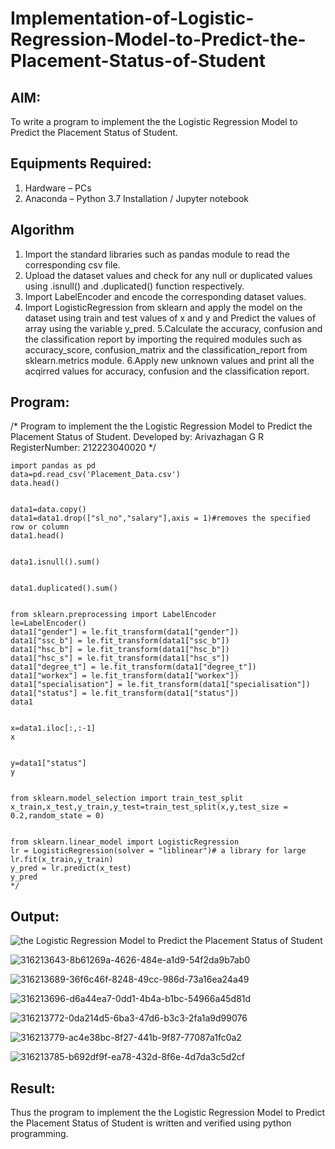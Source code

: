 # Implementation-of-Logistic-Regression-Model-to-Predict-the-Placement-Status-of-Student

## AIM:
To write a program to implement the the Logistic Regression Model to Predict the Placement Status of Student.

## Equipments Required:
1. Hardware – PCs
2. Anaconda – Python 3.7 Installation / Jupyter notebook

## Algorithm
1. Import the standard libraries such as pandas module to read the corresponding csv file.
2. Upload the dataset values and check for any null or duplicated values using .isnull() and .duplicated() function respectively.
3. Import LabelEncoder and encode the corresponding dataset values.
4. Import LogisticRegression from sklearn and apply the model on the dataset using train and test values of x and y and Predict the values of array using the variable y_pred. 5.Calculate the accuracy, confusion and the classification report by importing the required modules such as accuracy_score, confusion_matrix and the classification_report from sklearn.metrics module. 6.Apply new unknown values and print all the acqirred values for accuracy, confusion and the classification report.

## Program:

/*
Program to implement the the Logistic Regression Model to Predict the Placement Status of Student.
Developed by: Arivazhagan G R
RegisterNumber:  212223040020
*/
```
import pandas as pd
data=pd.read_csv('Placement_Data.csv')
data.head()


data1=data.copy()
data1=data1.drop(["sl_no","salary"],axis = 1)#removes the specified row or column
data1.head()


data1.isnull().sum()


data1.duplicated().sum()


from sklearn.preprocessing import LabelEncoder
le=LabelEncoder()
data1["gender"] = le.fit_transform(data1["gender"])
data1["ssc_b"] = le.fit_transform(data1["ssc_b"])
data1["hsc_b"] = le.fit_transform(data1["hsc_b"])
data1["hsc_s"] = le.fit_transform(data1["hsc_s"])
data1["degree_t"] = le.fit_transform(data1["degree_t"])
data1["workex"] = le.fit_transform(data1["workex"])
data1["specialisation"] = le.fit_transform(data1["specialisation"])
data1["status"] = le.fit_transform(data1["status"])
data1


x=data1.iloc[:,:-1]
x


y=data1["status"]
y


from sklearn.model_selection import train_test_split
x_train,x_test,y_train,y_test=train_test_split(x,y,test_size = 0.2,random_state = 0)


from sklearn.linear_model import LogisticRegression
lr = LogisticRegression(solver = "liblinear")# a library for large
lr.fit(x_train,y_train)
y_pred = lr.predict(x_test)
y_pred
*/
```

## Output:
![the Logistic Regression Model to Predict the Placement Status of Student](sam.png)

![316213643-8b61269a-4626-484e-a1d9-54f2da9b7ab0](https://github.com/ARIVAZHAGAN04/Implementation-of-Logistic-Regression-Model-to-Predict-the-Placement-Status-of-Student/assets/161414455/0dd4df34-42c6-41a8-9943-fcecacf5dd18)

![316213689-36f6c46f-8248-49cc-986d-73a16ea24a49](https://github.com/ARIVAZHAGAN04/Implementation-of-Logistic-Regression-Model-to-Predict-the-Placement-Status-of-Student/assets/161414455/d7d83bb6-6259-4a8c-b7e6-a080dc65af4e)

![316213696-d6a44ea7-0dd1-4b4a-b1bc-54966a45d81d](https://github.com/ARIVAZHAGAN04/Implementation-of-Logistic-Regression-Model-to-Predict-the-Placement-Status-of-Student/assets/161414455/121d8e11-f336-49d5-960b-ba241ea49b8b)

![316213772-0da214d5-6ba3-47d6-b3c3-2fa1a9d99076](https://github.com/ARIVAZHAGAN04/Implementation-of-Logistic-Regression-Model-to-Predict-the-Placement-Status-of-Student/assets/161414455/c22fe549-0e20-41f5-af9b-cb01b30ad4b6)

![316213779-ac4e38bc-8f27-441b-9f87-77087a1fc0a2](https://github.com/ARIVAZHAGAN04/Implementation-of-Logistic-Regression-Model-to-Predict-the-Placement-Status-of-Student/assets/161414455/400e78b0-334a-4c15-a92f-6bd98ecbbb28)

![316213785-b692df9f-ea78-432d-8f6e-4d7da3c5d2cf](https://github.com/ARIVAZHAGAN04/Implementation-of-Logistic-Regression-Model-to-Predict-the-Placement-Status-of-Student/assets/161414455/340e4604-43b4-4ef5-9f44-cd3d9163209e)





## Result:
Thus the program to implement the the Logistic Regression Model to Predict the Placement Status of Student is written and verified using python programming.
